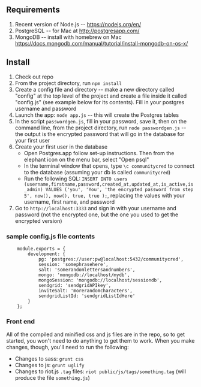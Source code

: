 ## Requirements

1. Recent version of Node.js -- https://nodejs.org/en/
2. PostgreSQL -- for Mac at http://postgresapp.com/
3. MongoDB -- install with homebrew on Mac https://docs.mongodb.com/manual/tutorial/install-mongodb-on-os-x/


## Install

1. Check out repo
2. From the project directory, run `npm install`
3. Create a config file and directory  -- make a new directory called "config" at the top level of the project and create a file inside it called "config.js" (see example below for its contents). Fill in your postgres username and password
4. Launch the app: `node app.js` -- this will create the Postgres tables
5. In the script `passwordgen.js`, fill in your password, save it, then on the command line, from the project directory, run `node passwordgen.js` -- the output is the encrypted password that will go in the database for your first user
6. Create your first user in the database
	* Open Postgres.app follow set-up instructions. Then from the elephant icon on the menu bar, select "Open psql"
	* In the terminal window that opens, type `\c communitycred` to connect to the database (assuming your db is called `communitycred`)
	* Run the following SQL: `INSERT INTO users (username,firstname,password,created_at,updated_at,is_active,is_admin) VALUES ('you', 'You', 'the encrypted password from step 5', now(), now(), true, true );`, replacing the values with your username, first name, and password
7. Go to `http://localhost:3333` and sign in with your username and password (not the encrypted one, but the one you used to get the encrypted version)



### sample config.js file contents

```
	module.exports = {
		development: {
			pg: 'postgres://user:pw@localhost:5432/communitycred',
			session: 'somephrasehere',
			salt: 'somerandomlettersandnumbers',
			mongo: 'mongodb://localhost/mydb',
			mongoSession: 'mongodb://localhost/sessiondb',
			sendgrid: 'sendgridAPIkey',
			inviteSalt: 'morerandomcharacters',
			sendgridListId: 'sendgridListIdHere'
		}
	};
```

### Front end
All of the compiled and minified css and js files are in the repo, so to get started, you won't need to do anything to get them to work. When you make changes, though, you'll need to run the following:

* Changes to sass: `grunt css`
* Changes to js: `grunt uglify`
* Changes to riot.js `.tag` files: `riot public/js/tags/something.tag` (will produce the file `something.js`) 